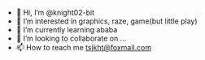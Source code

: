 - 👋 Hi, I’m @knight02-bit
- 👀 I’m interested in graphics, raze, game(but little play)
- 🌱 I’m currently learning ababa
- 💞️ I’m looking to collaborate on ...
- 📫 How to reach me tsjkht@foxmail.com

<!---
knight02-bit/knight02-bit is a ✨ special ✨ repository because its `README.md` (this file) appears on your GitHub profile.
You can click the Preview link to take a look at your changes.
--->
